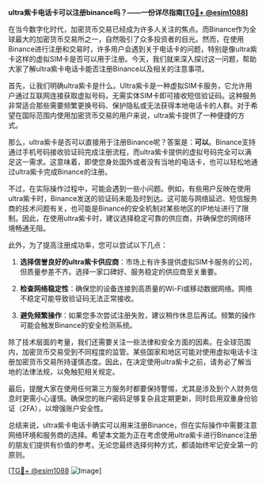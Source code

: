 **ultra紫卡电话卡可以注册binance吗？——一份详尽指南[[TG💪+ @esim1088](https://t.me/s/esim1088)]**

在当今数字化时代，加密货币交易已经成为许多人关注的焦点。而Binance作为全球最大的加密货币交易所之一，自然吸引了众多投资者的目光。然而，在使用Binance进行注册和交易时，许多用户会遇到关于电话卡的问题，特别是像ultra紫卡这样的虚拟SIM卡是否可以用于注册。今天，我们就来深入探讨这一问题，帮助大家了解ultra紫卡电话卡能否注册Binance以及相关的注意事项。

首先，让我们明确ultra紫卡是什么。Ultra紫卡是一种虚拟SIM卡服务，它允许用户通过互联网连接获取虚拟号码，无需实体SIM卡即可接收短信验证码。这种服务非常适合那些需要频繁更换号码、保护隐私或无法获得本地电话卡的人群。对于希望在国际范围内使用加密货币交易的用户来说，ultra紫卡提供了一种便捷的方式。

那么，ultra紫卡是否可以直接用于注册Binance呢？答案是：**可以**。Binance支持通过手机号码接收验证码完成注册流程，而ultra紫卡提供的虚拟号码完全可以满足这一需求。这意味着，即使您身处国外或者没有当地的电话卡，也可以轻松地通过ultra紫卡完成Binance的注册。

不过，在实际操作过程中，可能会遇到一些小问题。例如，有些用户反映在使用ultra紫卡时，Binance发送的验证码未能及时到达。这可能与网络延迟、短信服务商的技术问题有关，也可能是Binance的安全机制对某些地区的IP地址进行了限制。因此，在使用ultra紫卡时，建议选择稳定可靠的供应商，并确保您的网络环境畅通无阻。

此外，为了提高注册成功率，您可以尝试以下几点：

1. **选择信誉良好的ultra紫卡供应商**：市场上有许多提供虚拟SIM卡服务的公司，但质量参差不齐。选择一家口碑好、服务稳定的供应商至关重要。
   
2. **检查网络稳定性**：确保您的设备连接到高质量的Wi-Fi或移动数据网络。网络不稳定可能导致验证码无法正常接收。

3. **避免频繁操作**：如果您多次尝试注册失败，建议稍作休息后再试。频繁的操作可能会触发Binance的安全检测系统。

除了技术层面的考量，我们还需要关注一些法律和安全方面的因素。在全球范围内，加密货币交易受到不同程度的监管。某些国家和地区可能对使用虚拟电话卡注册加密货币交易所持谨慎态度。因此，在决定使用ultra紫卡之前，请务必了解当地的法律法规，以免触犯相关规定。

最后，提醒大家在使用任何第三方服务时都要保持警惕，尤其是涉及到个人财务信息时更需小心谨慎。确保您的账户密码足够复杂且定期更新，同时启用双重身份验证（2FA），以增强账户安全性。

总结来说，ultra紫卡电话卡确实可以用来注册Binance，但在实际操作中需要注意网络环境和服务商的选择。希望本文能为正在考虑使用ultra紫卡进行Binance注册的朋友们提供有价值的参考。无论您最终选择何种方式，都请始终牢记安全第一的原则。

[[TG💪+ @esim1088](https://t.me/s/esim1088) ![Image](https://i.postimg.cc/4NQfJmqS/Snipaste-2025-05-13-00-14-12.png)]